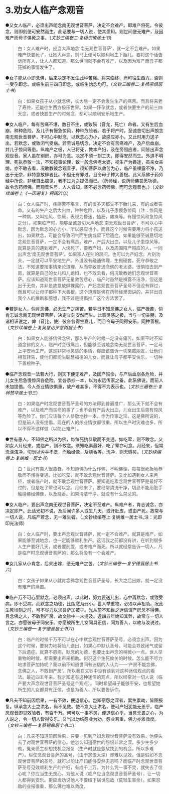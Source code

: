 # 3.劝女人临产念观音

●又女人临产，必须出声朗念南无观世音菩萨，决定不会难产。即难产将死，令彼念，则即刻便可安然而生。此话要与一切人说，使其悉知。则世间便无难产，及因难产而母子俱死之事。（_文钞三编卷二·复杨宗慎居士书_）

> 白：女人难产时，应当大声地念‘南无观世音菩萨’，就一定不会难产。如果难产快要死了，让她大声念，则马上便可以顺利地生下胎儿。要将这个话告诉所有人，让人人都知道。那么世间就不会有难产，以及因为难产而母子都死掉的事情发生了。

●女子能从小即念佛，后来决定不发生此种苦痛。将来临终，尚可往生西方。否则一受孕即念。或临生前三四日即念。或临生始念均可。（_文钞三编卷二·复杨宗慎居士书_）

> 白：如果女孩子从小就念佛，长大后一定不会发生生产的痛苦。而且将来老了寿终，还能往生西方极乐世界。如果一怀孕就念，或者快要生产的前三四天念，或者快要生产的时候念，都可以顺利安乐地生产。

●女人临产，每有苦痛不堪，数日不生，或致殒（音允，死亡）命者。又有生后血崩，种种危险，及儿子有慢急惊风，种种危险者。若于将产时，至诚恳切出声朗念南无观世音菩萨，不可心中默念，以默念心力小，故感应亦小。又此时用力送子出，若默念，或致闭气受病。若至诚恳切念，决定不会有苦痛难产，及产后血崩，并儿子惊风等患。纵难产之极，人已将死，教本产妇，及在旁照应者，同皆出声念观世音。家人虽在别房，亦可为念。决定不须一刻工夫，即得安然而生。外道不明理，死执恭敬一法，不知按事论理，致一般念佛老太婆，视生产为畏途，虽亲女亲媳，亦不敢去看，况敢教彼念观音乎。须知菩萨以救苦为心，临产虽裸露不净，乃出于无奈，非特意放肆者比。不但无有罪过，且令母子种大善根。此义系佛于药师经中所说，非我自出臆见，我不过为之提倡而已。（药师经，说药师佛誓愿功德，故令念药师佛。而观音名号，人人皆知，固不必念药师佛，而可念观音也。）（_文钞续编卷上《一函遍复》民国21年_）

> 白：女人临产时，疼痛苦不堪言，有的很多天都生不下胎儿来，有的或者丧命。又有的生产之后大出血，种种危险，以及儿子患慢急惊风（注：惊风是一种病，又叫抽风、惊厥，表现为昏迷，抽筋，瘫痪等。有慢惊风和急惊风之分）。如果临产时，能够至诚恳切大声地念‘南无观世音菩萨’，不可以心中默念，因为默念的心力小，所以感应也小。而且这个时候需要用力将小孩送出，如果默念，可能会导致闭气而生病或留下后遗症。如果能够至诚恳切地念观世音菩萨，一定不会有痛苦，难产，产后大出血，以及儿子患惊风等。就算是真的遇到难产，人快死了，要教产妇，以及周围陪产照应的人，一同出声念‘南无观世音菩萨’。如果家人在别的房间，也可以为产妇念。片刻功夫，一定就可以平安地生产。外道没有融通佛理，生搬硬套，死守恭敬之法，不知道要按事情来论道理，从而导致普通念佛的老太婆，很惧怕去到产房，就算是自己的女儿和儿媳妇，也不敢去看，何况敢教她们念观世音菩萨。应该知道观世音菩萨无量救苦悲心，临产时虽然是裸露不洁净，但这是出于无奈，并非是故意放肆裸露的。产妇念观世音菩萨圣号不但没有罪过，而且可以让母子都种下大善根。这个道理是佛在药师经里面讲的，并非出自我个人的推断和臆想，我不过是提倡推广这个方法罢了。

●若是女人，倘肯念佛，必无生产之痛苦。若平日不知念佛之女人，临产极苦，倘肯志诚念南无观世音菩萨，决定立刻安然而生。此事灵感之极，当与一切亲朋，及诸相识说之，俾（音比，使）彼各各得生嘉儿，而且令母子同得安乐，同种善根。（_文钞续编卷上·复吴慧诒罗慧树居士书_）

> 白：如果女人能够信佛念佛，那么生产的时候一定没有痛苦。如果平时不知道念佛的女人，临产时会很痛苦，但能够至诚地念南无观世音菩萨，一定马上平安地生产。这是非常地灵感的事情，你应该告诉一切亲戚朋友，让他们相互转告，使他们都能生聪慧福德的儿女，而且让母子都平安快乐，一切种下善根种子。

●临产念观音一法若大行，则天下便无难产，及因产殒命，与产后血崩各危险，并儿女生后急慢惊风各危险。宜各恭抄一本，以为永远传家之备。此系佛说，而前人未加提倡。今人杀业情欲俱重，故产难甚多，不得不为表示也。（_文钞三遍卷三·复林赞华居士书三_）

> 白：如果临产时念观世音菩萨圣号的方法得到普遍推广，那么天下就不会有难产，以及难产而丧命的事了；也不会有产后大出血，儿女出生后患有惊风等危险了。你们应该每个人恭敬地抄一本，作为传家之宝。这是佛所说的，但是前人没有提倡。现在的人的杀业情欲都很重，所以生产时灾难也多，所以不得不这样做（以防止难产）。

●世有愚人，不知佛之所以为佛，每每死执恭敬而不变通。如吃荤，则不敢念。又如女人月经来，或临产，则不敢念。须知吃素最好，吃了荤亦可念。月经来，但常洗涤洁净，切勿以污手不洗，而触经像，及烧香等。洗净，则无碍矣。（_文钞续编卷上·复姚维一居士书_）

> 白：世间有类人很愚蠢，不知道佛为什么作佛，不明佛理，每每很死板地恭敬而不懂得变通。比如吃荤，就不敢念观世音菩萨。又比如遇到女人来月经，或者临产时，就不敢念观世音菩萨。要知道吃素念观世音菩萨是最好不过的，但是吃了荤也可以念。月经来了，要经常清洗干净，切忌不能用脏手触碰佛经佛像，以及烧香。如果清洁干净，就没有什么禁忌的。

●女人临产，要出声念南无观世音菩萨，决定不至难产。纵难产者，肯志诚念，亦决定即产。此话光初不说，及后闻许多人或生几天，或开肚皮，或由产死。故常与一切人说，凡临产若念，无一难生者。（_文钞续编卷上·复姚维一居士书_注：光即印光法师）

> 白：女人临产时，要出声念观世音菩萨，就一定不会难产。就算是难产，如果能够至诚地念，也一定能够顺利生产。这话我之前都没有讲，在听到很多人生产要好几天，或者要剖腹，或者难产而死。所以就经常告诉一切人，凡是临产时念观世音菩萨的，那么将没有一个会难产。

●女儿家从小肯念，后来出嫁，便无难产之苦。（_文钞三编卷一·复宁德晋居士书六_）

> 白：女孩子如果从小就肯念佛念观世音菩萨圣号，长大之后出嫁，就一定没有难产的痛苦。

●临产万不可心里默念，必须出声。以此时，努力要送儿出，心中再默念，或致受病。即不受病，而默念之功德，比朗念为弱小。世人举重物，必须以声相助。况此生死顷刻之时，可不尽力以求菩萨加被乎。光从前不知世之迷信谓产房念不得佛，且念佛之人，不敢到产房。故文钞中一未提及。近四五年始知其弊，故常与一切人言之。亦愿彼母子同安乐。亦愿彼所生儿女同具正信，同为善人，以故与汝说过。（_文钞三编卷一·复宁德晋居士书六_）

> 白：临产的时候千万不可以在心中默念观世音菩萨圣号，必须念出声。因为这个时候，要努力地将胎儿送出，如果心中默认圣号，可能会导致闭气或留下后遗症。就算不患病，默念的功德，也要比出声念的稍微小一点。世人举重物的时候，都需要出声来相助。何况这个生死攸关的时候，怎么能不尽力地求菩萨加持呢？我以前不知道世间有迷信的人认为——‘产房不能念佛，念佛之人，不敢到产房’。所以我在文钞中没有谈到对这种迷信观点的看法。最近四五年来，我才知道有这种迷信的观点，所以经常对一切人说（临产要大声念观世音菩萨圣号这个观点）。同时希望母子能够平安，也希望她所生的儿女都具有正信，也是为善人，所以要告诉你。

●凡夫不知前因后果，一有不效，便退信心。岂知宿怨之深者，累生累劫，皆图报复。纵承念大士之洪名，尚不见效。使不念大士洪名，便可产妇犹能无恙乎。临产念观音即见效验者，有百千万。何可以一事不灵，便退信心乎。当具无畏之心，为人说之，令一切人皆得安乐。又当以勿结怨业为劝。怨业若重，佛力亦难救度。（_文钞三编卷一·复蔡锡鼎居士书二_）

> 白：凡夫不知道前因后果，只要一见到产妇念观世音菩萨没有效果，他便失去了对观世音菩萨的信心。他怎么知道宿世的怨恨非常之深，多少生多少劫，冤亲债主都想找机会报复（生产时就是怨敌找到的机会，所以多难产）。纵使念观音菩萨的圣号，（由于怨恨太深）却难以见效。但是假如不念观世音菩萨的圣号，就可以能让产妇能够安然无恙吗？而临产时念观世音菩萨圣号见效顺利生产的产妇，有成千上万。为什么凭一事不灵，就失去了信心呢？你应当生无畏心，为他人说（临产应当念观世音菩萨圣号），让一切人都得到安乐。更应当劝说他人不要结下宿世怨敌（莫轻生害命）。如果怨敌的业报很重，那么佛也难以救度。


